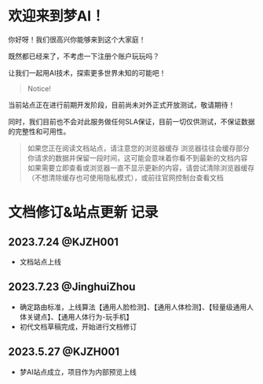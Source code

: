 # 欢迎来到梦AI！
你好呀！我们很高兴你能够来到这个大家庭！

既然都已经来了，不考虑一下注册个账户玩玩吗？

让我们一起用AI技术，探索更多世界未知的可能吧！

> Notice!

当前站点正在进行前期开发阶段，目前尚未对外正式开放测试，敬请期待！

同时，我们目前也不会对此服务做任何SLA保证，目前一切仅供测试，不保证数据的完整性和可用性。

> 如果您正在阅读文档站点，请注意您的浏览器缓存
> 浏览器往往会缓存部分你请求的数据并保留一段时间，这可能会意味着你看不到最新的文档内容
> 如果需要立即查看或浏览器一直不显示更新的内容，请尝试清除浏览器缓存（不想清除缓存也可使用隐私模式），或前往官网控制台查看文档

# 文档修订&站点更新 记录
## 2023.7.24 @KJZH001
- 文档站点上线

## 2023.7.23 @JinghuiZhou
- 确定路由标准，上线算法【通用人脸检测】、【通用人体检测】、【轻量级通用人体关键点】、【通用人体行为-玩手机】
- 初代文档草稿完成，开始进行文档修订

## 2023.5.27  @KJZH001
- 梦AI站点成立，项目作为内部预览上线